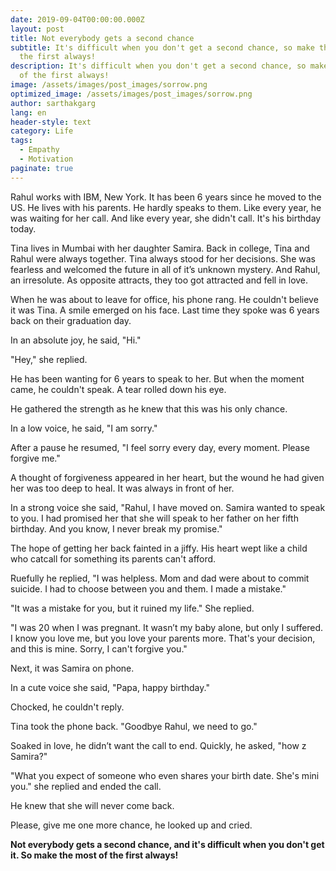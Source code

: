 ```yaml
---
date: 2019-09-04T00:00:00.000Z
layout: post
title: Not everybody gets a second chance
subtitle: It's difficult when you don't get a second chance, so make the most of
  the first always!
description: It's difficult when you don't get a second chance, so make the most
  of the first always!
image: /assets/images/post_images/sorrow.png
optimized_image: /assets/images/post_images/sorrow.png
author: sarthakgarg
lang: en
header-style: text
category: Life
tags:
  - Empathy
  - Motivation
paginate: true
---
```

Rahul works with IBM, New York. It has been 6 years since he moved to the US. He lives with his parents. He hardly speaks to them. Like every year, he was waiting for her call. And like every year, she didn't call. It's his birthday today.

Tina lives in Mumbai with her daughter Samira. Back in college, Tina and Rahul were always together. Tina  always stood for her decisions. She was fearless and welcomed the future in all of it’s unknown mystery. And Rahul, an irresolute. As opposite attracts, they too got attracted and fell in love.

When he was about to leave for office, his phone rang. He couldn't believe it was Tina. A smile emerged on his face. Last time they spoke was 6 years back on their graduation day. 

In an absolute joy, he said, "Hi."

"Hey," she replied.

He has been wanting for 6 years to speak to her. But when the moment came, he couldn't speak. A tear rolled down his eye.

He gathered the strength as he knew that this was his only chance.

In a low voice, he said, "I am sorry." 

After a pause he resumed, "I feel sorry every day, every moment. Please forgive me."

A thought of forgiveness appeared in her heart, but the wound he had given her was too deep to heal. It was always in front of her.

In a strong voice she said, "Rahul, I have moved on. Samira wanted to speak to you. I had promised her that she will speak to her father on her fifth birthday. And you know, I never break my promise."

The hope of getting her back fainted in a jiffy. His heart wept like a child who catcall for something its parents can't afford.

Ruefully he replied, "I was helpless. Mom and dad were about to commit suicide. I had to choose between you and them. I made a mistake."

"It was a mistake for you, but it ruined my life." She replied.

"I was 20 when I was pregnant. It wasn’t my baby alone, but only I suffered. I know you love me, but you love your parents more. That's your decision, and this is mine. Sorry, I can't forgive you."

Next, it was Samira on phone.

In a cute voice she said, "Papa, happy birthday."

Chocked, he couldn't reply.

Tina took the phone back. "Goodbye Rahul, we need to go."

Soaked in love, he didn’t want the call to end. Quickly, he asked, "how z Samira?"

"What you expect of someone who even shares your birth date. She's mini you." she replied and ended the call.

He knew that she will never come back. 

Please, give me one more chance, he looked up and cried.

**Not everybody gets a second chance, and it's difficult when you don't get it. So make the most of the first always!**
